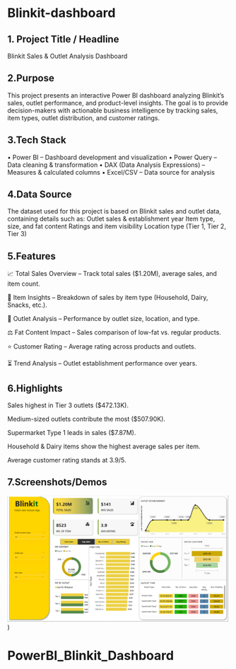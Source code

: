 # Blinkit-dashboard
## 1.	Project Title / Headline

Blinkit Sales & Outlet Analysis Dashboard

## 2.Purpose
This project presents an interactive Power BI dashboard analyzing Blinkit’s sales, outlet performance, and product-level insights. The goal is to provide decision-makers with actionable business intelligence by tracking sales, item types, outlet distribution, and customer ratings.

## 3.Tech Stack
• Power BI – Dashboard development and visualization
• Power Query – Data cleaning & transformation
• DAX (Data Analysis Expressions) – Measures & calculated columns
• Excel/CSV – Data source for analysis

## 4.Data Source
The dataset used for this project is based on Blinkit sales and outlet data, containing details such as:
Outlet sales & establishment year
Item type, size, and fat content
Ratings and item visibility
Location type (Tier 1, Tier 2, Tier 3)

## 5.Features
📈 Total Sales Overview – Track total sales ($1.20M), average sales, and item count.

🛒 Item Insights – Breakdown of sales by item type (Household, Dairy, Snacks, etc.).

🏬 Outlet Analysis – Performance by outlet size, location, and type.

⚖️ Fat Content Impact – Sales comparison of low-fat vs. regular products.

⭐ Customer Rating – Average rating across products and outlets.

⏳ Trend Analysis – Outlet establishment performance over years.

## 6.Highlights

Sales highest in Tier 3 outlets ($472.13K).

Medium-sized outlets contribute the most ($507.90K).

Supermarket Type 1 leads in sales ($7.87M).

Household & Dairy items show the highest average sales per item.

Average customer rating stands at 3.9/5.

## 7.Screenshots/Demos

![Dashboard Preview](https://github.com/SHRUTIK37/PowerBI_Blinkit_Dashboard/blob/main/snapshot_of_dashboard.png)
)


















# PowerBI_Blinkit_Dashboard
